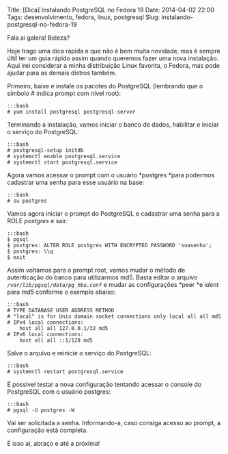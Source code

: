 Title: [Dica] Instalando PostgreSQL no Fedora 19
Date: 2014-04-02 22:00
Tags: desenvolvimento, fedora, linux, postgresql
Slug: instalando-postgresql-no-fedora-19

Fala ai galera! Beleza?

Hoje trago uma dica rápida e que não é bem muita novidade, mas é sempre
últil ter um guia rápido assim quando queremos fazer uma nova
instalação. Aqui irei considerar a minha distribuição Linux favorita, o
Fedora, mas pode ajudar para as demais distros também.

Primeiro, baixe e instale os pacotes do PostgreSQL (lembrando que o
símbolo \# indica prompt com nível root):

    :::bash
    # yum install postgresql postgresql-server

Terminando a instalação, vamos iniciar o banco de dados, habilitar e
iniciar o serviço do PostgreSQL:

    :::bash  
    # postgresql-setup initdb  
    # systemctl enable postgresql.service  
    # systemctl start postgresql.service  

Agora vamos acessar o prompt com o usuário *postgres *para podermos
cadastrar uma senha para esse usuário na base:

    :::bash  
    # su postgres  

Vamos agora iniciar o prompt do PostgreSQL e cadastrar uma senha para a
ROLE *postgres* e sair:

    :::bash  
    $ pgsql  
    $ postgres: ALTER ROLE postgres WITH ENCRYPTED PASSWORD 'suasenha';  
    $ postgres: \\q  
    $ exit  

Assim voltamos para o prompt root, vamos mudar o método de autenticação
do banco para utilizarmos md5. Basta editar o arquivo
*`/var/lib/pgsql/data/pg_hba.conf`* e mudar as configurações
*peer *e *ident* para *md5* conforme o exemplo abaixo:

    :::bash  
    # TYPE DATABASE USER ADDRESS METHOD
    # "local" is for Unix domain socket connections only local all all md5  
    # IPv4 local connections:  
        host all all 127.0.0.1/32 md5  
    # IPv6 local connections:  
        host all all ::1/128 md5  

Salve o arquivo e reinicie o serviço do PostgreSQL:

    :::bash  
    # systemctl restart postgresql.service  

É possível testar a nova configuração tentando acessar o console do
PostgreSQL com o usuário postgres:

    :::bash  
    # pgsql -U postgres -W  

Vai ser solicitada a senha. Informando-a, caso consiga acesso ao prompt,
a configuração está completa.

É isso ai, abraço e até a próxima!

